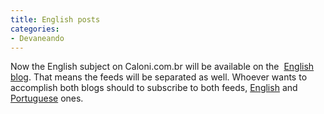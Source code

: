 ```yaml
---
title: English posts
categories:
- Devaneando
---
```


Now the English subject on Caloni.com.br will be available on the  [English blog](http://caloni.com.br/blog/en). That means the feeds will be separated as well. Whoever wants to accomplish both blogs should to subscribe to both feeds, [English](http://www.caloni.com.br/blog/en/feed) and [Portuguese](http://www.caloni.com.br/blog/feed) ones.


